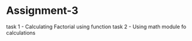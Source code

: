 # Assignment-3
task 1 - Calculating Factorial using function
task 2 - Using math module fo calculations
